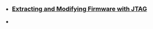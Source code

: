 * ### [Extracting and Modifying Firmware with JTAG](https://www.youtube.com/watch?v=dlHJCF-SSKc&t=677s&pp=ygUPanRhZyBjb25uZWN0aW9u "Extracting and Modifying Firmware with JTAG")
* 
